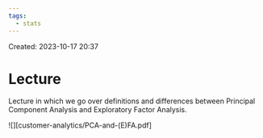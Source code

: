 ```yaml
---
tags:
  - stats
---
```

Created: 2023-10-17 20:37
# Lecture

Lecture in which we go over definitions and differences between Principal Component Analysis and Exploratory Factor Analysis.

![][customer-analytics/PCA-and-(E)FA.pdf]